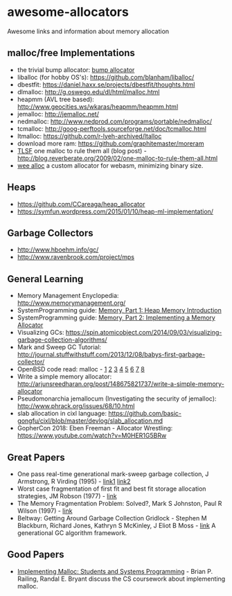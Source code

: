 # awesome-allocators
Awesome links and information about memory allocation

## malloc/free Implementations
* the trivial bump allocator: [bump allocator](bump.md)
* liballoc (for hobby OS's): https://github.com/blanham/liballoc/
* dbestfit: https://daniel.haxx.se/projects/dbestfit/thoughts.html
* dlmalloc: http://g.oswego.edu/dl/html/malloc.html
* heapmm (AVL tree based): http://www.geocities.ws/wkaras/heapmm/heapmm.html
* jemalloc: http://jemalloc.net/
* nedmalloc: http://www.nedprod.com/programs/portable/nedmalloc/
* tcmalloc: http://goog-perftools.sourceforge.net/doc/tcmalloc.html
* ltmalloc: https://github.com/r-lyeh-archived/ltalloc
* download more ram: https://github.com/graphitemaster/moreram
* [TLSF](https://github.com/andryblack/TLSF) one malloc to rule them all (blog post) - http://blog.reverberate.org/2009/02/one-malloc-to-rule-them-all.html
* [wee alloc](http://fitzgeraldnick.com/2018/02/09/wee-alloc.html) a custom allocator for webasm, minimizing binary size.

## Heaps
* https://github.com/CCareaga/heap_allocator
* https://symfun.wordpress.com/2015/01/10/heap-ml-implementation/

## Garbage Collectors
* http://www.hboehm.info/gc/
* http://www.ravenbrook.com/project/mps

## General Learning
* Memory Management Enyclopedia: http://www.memorymanagement.org/
* SystemProgramming guide: [Memory, Part 1: Heap Memory Introduction](https://github.com/angrave/SystemProgramming/wiki/Memory,-Part-1:-Heap-Memory-Introduction)
* SystemProgramming guide: [Memory, Part 2: Implementing a Memory Allocator](https://github.com/angrave/SystemProgramming/wiki/Memory%2C-Part-2%3A-Implementing-a-Memory-Allocator)
* Visualizing GCs: https://spin.atomicobject.com/2014/09/03/visualizing-garbage-collection-algorithms/
* Mark and Sweep GC Tutorial: http://journal.stuffwithstuff.com/2013/12/08/babys-first-garbage-collector/
* OpenBSD code read: malloc - [1](https://junk.tintagel.pl/openbsd-daily-malloc-1.txt) [2](https://junk.tintagel.pl/openbsd-daily-malloc-2.txt) [3](https://junk.tintagel.pl/openbsd-daily-malloc-3.txt) [4](https://junk.tintagel.pl/openbsd-daily-malloc-4.txt) [5](https://junk.tintagel.pl/openbsd-daily-malloc-5.txt) [6](https://junk.tintagel.pl/openbsd-daily-malloc-6.txt) [7](https://junk.tintagel.pl/openbsd-daily-malloc-7.txt) [8](https://junk.tintagel.pl/openbsd-daily-malloc-8.txt)
* Write a simple memory allocator: http://arjunsreedharan.org/post/148675821737/write-a-simple-memory-allocator
* Pseudomonarchia jemallocum (Investigating the security of jemalloc): http://www.phrack.org/issues/68/10.html
* slab allocation in cixl language: https://github.com/basic-gongfu/cixl/blob/master/devlog/slab_allocation.md
* GopherCon 2018: Eben Freeman - Allocator Wrestling: https://www.youtube.com/watch?v=M0HER1G5BRw

## Great Papers
* One pass real-time generational mark-sweep garbage collection, J Armstrong, R Virding (1995) - [link1](https://link.springer.com/chapter/10.1007%2F3-540-60368-9_31) [link2](https://pdfs.semanticscholar.org/6844/271989c22aa1395466b88a65b5775ec9f791.pdf)
* Worst case fragmentation of first fit and best fit storage allocation strategies, JM Robson (1977) - [link](https://academic.oup.com/comjnl/article-pdf/20/3/242/2255805/200242.pdf)
* The Memory Fragmentation Problem: Solved?, Mark S Johnston, Paul R Wilson (1997) - [link](https://www.researchgate.net/profile/Paul_Wilson34/publication/2294861_The_Memory_Fragmentation_Problem_Solved/links/55618b1708ae8c0cab31f4c1/The-Memory-Fragmentation-Problem-Solved.pdf)
* Beltway: Getting Around Garbage Collection Gridlock - Stephen M Blackburn, Richard Jones, Kathryn S McKinley, J Eliot B Moss - [link](https://kar.kent.ac.uk/13782/2/BeltwayS1.pdf) A generational GC algorithm framework.

## Good Papers
* [Implementing Malloc: Students and Systems Programming](http://www.cs.cmu.edu/~bryant/pubdir/sigcse18.pdf) - Brian P. Railing, Randal E. Bryant discuss the CS coursework about implementing malloc.
